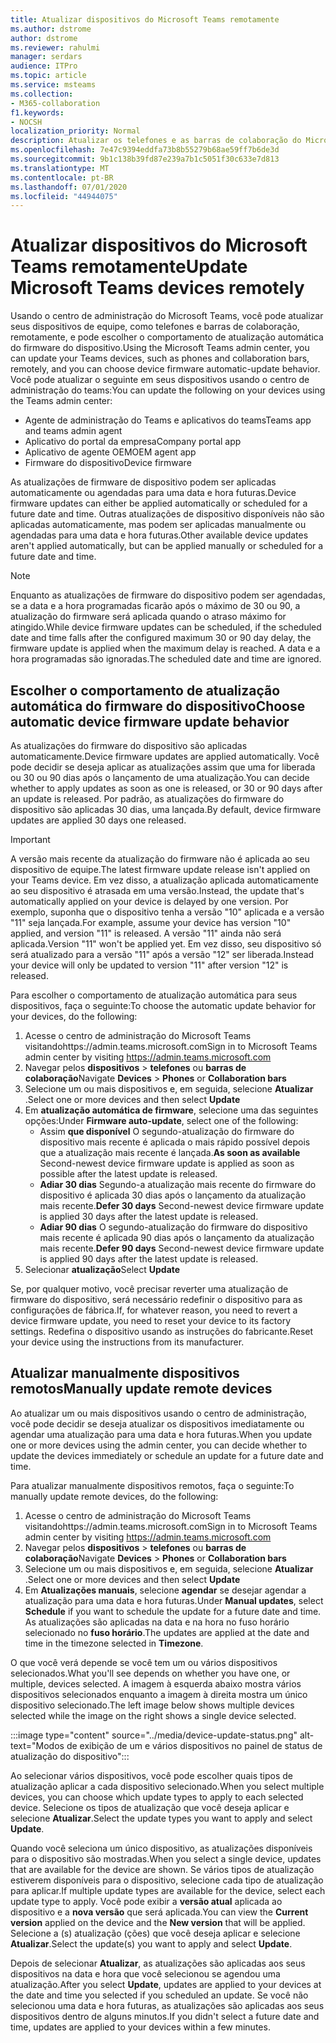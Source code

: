 ```yaml
---
title: Atualizar dispositivos do Microsoft Teams remotamente
ms.author: dstrome
author: dstrome
ms.reviewer: rahulmi
manager: serdars
audience: ITPro
ms.topic: article
ms.service: msteams
ms.collection:
- M365-collaboration
f1.keywords:
- NOCSH
localization_priority: Normal
description: Atualizar os telefones e as barras de colaboração do Microsoft Teams remotamente usando o centro de administração do teams
ms.openlocfilehash: 7e47c9394eddfa73b8b55279b68ae59ff7b6de3d
ms.sourcegitcommit: 9b1c138b39fd87e239a7b1c5051f30c633e7d813
ms.translationtype: MT
ms.contentlocale: pt-BR
ms.lasthandoff: 07/01/2020
ms.locfileid: "44944075"
---
```

# <a name="update-microsoft-teams-devices-remotely"></a><span data-ttu-id="d127b-103">Atualizar dispositivos do Microsoft Teams remotamente</span><span class="sxs-lookup"><span data-stu-id="d127b-103">Update Microsoft Teams devices remotely</span></span>

<span data-ttu-id="d127b-104">Usando o centro de administração do Microsoft Teams, você pode atualizar seus dispositivos de equipe, como telefones e barras de colaboração, remotamente, e pode escolher o comportamento de atualização automática do firmware do dispositivo.</span><span class="sxs-lookup"><span data-stu-id="d127b-104">Using the Microsoft Teams admin center, you can update your Teams devices, such as phones and collaboration bars, remotely, and you can choose device firmware automatic-update behavior.</span></span> <span data-ttu-id="d127b-105">Você pode atualizar o seguinte em seus dispositivos usando o centro de administração do teams:</span><span class="sxs-lookup"><span data-stu-id="d127b-105">You can update the following on your devices using the Teams admin center:</span></span>

- <span data-ttu-id="d127b-106">Agente de administração do Teams e aplicativos do teams</span><span class="sxs-lookup"><span data-stu-id="d127b-106">Teams app and teams admin agent</span></span>
- <span data-ttu-id="d127b-107">Aplicativo do portal da empresa</span><span class="sxs-lookup"><span data-stu-id="d127b-107">Company portal app</span></span>
- <span data-ttu-id="d127b-108">Aplicativo de agente OEM</span><span class="sxs-lookup"><span data-stu-id="d127b-108">OEM agent app</span></span>
- <span data-ttu-id="d127b-109">Firmware do dispositivo</span><span class="sxs-lookup"><span data-stu-id="d127b-109">Device firmware</span></span>

<span data-ttu-id="d127b-110">As atualizações de firmware de dispositivo podem ser aplicadas automaticamente ou agendadas para uma data e hora futuras.</span><span class="sxs-lookup"><span data-stu-id="d127b-110">Device firmware updates can either be applied automatically or scheduled for a future date and time.</span></span> <span data-ttu-id="d127b-111">Outras atualizações de dispositivo disponíveis não são aplicadas automaticamente, mas podem ser aplicadas manualmente ou agendadas para uma data e hora futuras.</span><span class="sxs-lookup"><span data-stu-id="d127b-111">Other available device updates aren't applied automatically, but can be applied manually or scheduled for a future date and time.</span></span>

> [!NOTE]
> <span data-ttu-id="d127b-112">Enquanto as atualizações de firmware do dispositivo podem ser agendadas, se a data e a hora programadas ficarão após o máximo de 30 ou 90, a atualização do firmware será aplicada quando o atraso máximo for atingido.</span><span class="sxs-lookup"><span data-stu-id="d127b-112">While device firmware updates can be scheduled, if the scheduled date and time falls after the configured maximum 30 or 90 day delay, the firmware update is applied when the maximum delay is reached.</span></span> <span data-ttu-id="d127b-113">A data e a hora programadas são ignoradas.</span><span class="sxs-lookup"><span data-stu-id="d127b-113">The scheduled date and time are ignored.</span></span>

## <a name="choose-automatic-device-firmware-update-behavior"></a><span data-ttu-id="d127b-114">Escolher o comportamento de atualização automática do firmware do dispositivo</span><span class="sxs-lookup"><span data-stu-id="d127b-114">Choose automatic device firmware update behavior</span></span>

<span data-ttu-id="d127b-115">As atualizações do firmware do dispositivo são aplicadas automaticamente.</span><span class="sxs-lookup"><span data-stu-id="d127b-115">Device firmware updates are applied automatically.</span></span> <span data-ttu-id="d127b-116">Você pode decidir se deseja aplicar as atualizações assim que uma for liberada ou 30 ou 90 dias após o lançamento de uma atualização.</span><span class="sxs-lookup"><span data-stu-id="d127b-116">You can decide whether to apply updates as soon as one is released, or 30 or 90 days after an update is released.</span></span> <span data-ttu-id="d127b-117">Por padrão, as atualizações do firmware do dispositivo são aplicadas 30 dias, uma lançada.</span><span class="sxs-lookup"><span data-stu-id="d127b-117">By default, device firmware updates are applied 30 days one released.</span></span>

> [!IMPORTANT]
> <span data-ttu-id="d127b-118">A versão mais recente da atualização do firmware não é aplicada ao seu dispositivo de equipe.</span><span class="sxs-lookup"><span data-stu-id="d127b-118">The latest firmware update release isn't applied on your Teams device.</span></span> <span data-ttu-id="d127b-119">Em vez disso, a atualização aplicada automaticamente ao seu dispositivo é atrasada em uma versão.</span><span class="sxs-lookup"><span data-stu-id="d127b-119">Instead, the update that's automatically applied on your device is delayed by one version.</span></span> <span data-ttu-id="d127b-120">Por exemplo, suponha que o dispositivo tenha a versão "10" aplicada e a versão "11" seja lançada.</span><span class="sxs-lookup"><span data-stu-id="d127b-120">For example, assume your device has version "10" applied, and version "11" is released.</span></span> <span data-ttu-id="d127b-121">A versão "11" ainda não será aplicada.</span><span class="sxs-lookup"><span data-stu-id="d127b-121">Version "11" won't be applied yet.</span></span> <span data-ttu-id="d127b-122">Em vez disso, seu dispositivo só será atualizado para a versão "11" após a versão "12" ser liberada.</span><span class="sxs-lookup"><span data-stu-id="d127b-122">Instead your device will only be updated to version "11" after version "12" is released.</span></span>

<span data-ttu-id="d127b-123">Para escolher o comportamento de atualização automática para seus dispositivos, faça o seguinte:</span><span class="sxs-lookup"><span data-stu-id="d127b-123">To choose the automatic update behavior for your devices, do the following:</span></span>

1. <span data-ttu-id="d127b-124">Acesse o centro de administração do Microsoft Teams visitandohttps://admin.teams.microsoft.com</span><span class="sxs-lookup"><span data-stu-id="d127b-124">Sign in to Microsoft Teams admin center by visiting https://admin.teams.microsoft.com</span></span>
2. <span data-ttu-id="d127b-125">Navegar pelos **dispositivos**  >  **telefones** ou **barras de colaboração**</span><span class="sxs-lookup"><span data-stu-id="d127b-125">Navigate **Devices** > **Phones** or **Collaboration bars**</span></span>
3. <span data-ttu-id="d127b-126">Selecione um ou mais dispositivos e, em seguida, selecione **Atualizar** .</span><span class="sxs-lookup"><span data-stu-id="d127b-126">Select one or more devices and then select **Update**</span></span>
4. <span data-ttu-id="d127b-127">Em **atualização automática de firmware**, selecione uma das seguintes opções:</span><span class="sxs-lookup"><span data-stu-id="d127b-127">Under **Firmware auto-update**, select one of the following:</span></span>
    - <span data-ttu-id="d127b-128">Assim **que disponível** O segundo-atualização do firmware do dispositivo mais recente é aplicada o mais rápido possível depois que a atualização mais recente é lançada.</span><span class="sxs-lookup"><span data-stu-id="d127b-128">**As soon as available** Second-newest device firmware update is applied as soon as possible after the latest update is released.</span></span>
    - <span data-ttu-id="d127b-129">**Adiar 30 dias** Segundo-a atualização mais recente do firmware do dispositivo é aplicada 30 dias após o lançamento da atualização mais recente.</span><span class="sxs-lookup"><span data-stu-id="d127b-129">**Defer 30 days** Second-newest device firmware update is applied 30 days after the latest update is released.</span></span>
    - <span data-ttu-id="d127b-130">**Adiar 90 dias** O segundo-atualização do firmware do dispositivo mais recente é aplicada 90 dias após o lançamento da atualização mais recente.</span><span class="sxs-lookup"><span data-stu-id="d127b-130">**Defer 90 days** Second-newest device firmware update is applied 90 days after the latest update is released.</span></span>
5. <span data-ttu-id="d127b-131">Selecionar **atualização**</span><span class="sxs-lookup"><span data-stu-id="d127b-131">Select **Update**</span></span>

<span data-ttu-id="d127b-132">Se, por qualquer motivo, você precisar reverter uma atualização de firmware do dispositivo, será necessário redefinir o dispositivo para as configurações de fábrica.</span><span class="sxs-lookup"><span data-stu-id="d127b-132">If, for whatever reason, you need to revert a device firmware update, you need to reset your device to its factory settings.</span></span> <span data-ttu-id="d127b-133">Redefina o dispositivo usando as instruções do fabricante.</span><span class="sxs-lookup"><span data-stu-id="d127b-133">Reset your device using the instructions from its manufacturer.</span></span>  

## <a name="manually-update-remote-devices"></a><span data-ttu-id="d127b-134">Atualizar manualmente dispositivos remotos</span><span class="sxs-lookup"><span data-stu-id="d127b-134">Manually update remote devices</span></span>

<span data-ttu-id="d127b-135">Ao atualizar um ou mais dispositivos usando o centro de administração, você pode decidir se deseja atualizar os dispositivos imediatamente ou agendar uma atualização para uma data e hora futuras.</span><span class="sxs-lookup"><span data-stu-id="d127b-135">When you update one or more devices using the admin center, you can decide whether to update the devices immediately or schedule an update for a future date and time.</span></span>

<span data-ttu-id="d127b-136">Para atualizar manualmente dispositivos remotos, faça o seguinte:</span><span class="sxs-lookup"><span data-stu-id="d127b-136">To manually update remote devices, do the following:</span></span>

1. <span data-ttu-id="d127b-137">Acesse o centro de administração do Microsoft Teams visitandohttps://admin.teams.microsoft.com</span><span class="sxs-lookup"><span data-stu-id="d127b-137">Sign in to Microsoft Teams admin center by visiting https://admin.teams.microsoft.com</span></span>
2. <span data-ttu-id="d127b-138">Navegar pelos **dispositivos**  >  **telefones** ou **barras de colaboração**</span><span class="sxs-lookup"><span data-stu-id="d127b-138">Navigate  **Devices** > **Phones** or **Collaboration bars**</span></span>
3. <span data-ttu-id="d127b-139">Selecione um ou mais dispositivos e, em seguida, selecione **Atualizar** .</span><span class="sxs-lookup"><span data-stu-id="d127b-139">Select one or more devices and then select **Update**</span></span>
4. <span data-ttu-id="d127b-140">Em **Atualizações manuais**, selecione **agendar** se desejar agendar a atualização para uma data e hora futuras.</span><span class="sxs-lookup"><span data-stu-id="d127b-140">Under **Manual updates**, select **Schedule** if you want to schedule the update for a future date and time.</span></span> <span data-ttu-id="d127b-141">As atualizações são aplicadas na data e na hora no fuso horário selecionado no **fuso horário**.</span><span class="sxs-lookup"><span data-stu-id="d127b-141">The updates are applied at the date and time in the timezone selected in **Timezone**.</span></span>

<span data-ttu-id="d127b-142">O que você verá depende se você tem um ou vários dispositivos selecionados.</span><span class="sxs-lookup"><span data-stu-id="d127b-142">What you'll see depends on whether you have one, or multiple, devices selected.</span></span> <span data-ttu-id="d127b-143">A imagem à esquerda abaixo mostra vários dispositivos selecionados enquanto a imagem à direita mostra um único dispositivo selecionado.</span><span class="sxs-lookup"><span data-stu-id="d127b-143">The left image below shows multiple devices selected while the image on the right shows a single device selected.</span></span>

:::image type="content" source="../media/device-update-status.png" alt-text="Modos de exibição de um e vários dispositivos no painel de status de atualização do dispositivo":::

<span data-ttu-id="d127b-145">Ao selecionar vários dispositivos, você pode escolher quais tipos de atualização aplicar a cada dispositivo selecionado.</span><span class="sxs-lookup"><span data-stu-id="d127b-145">When you select multiple devices, you can choose which update types to apply to each selected device.</span></span> <span data-ttu-id="d127b-146">Selecione os tipos de atualização que você deseja aplicar e selecione **Atualizar**.</span><span class="sxs-lookup"><span data-stu-id="d127b-146">Select the update types you want to apply and select **Update**.</span></span>

<span data-ttu-id="d127b-147">Quando você seleciona um único dispositivo, as atualizações disponíveis para o dispositivo são mostradas.</span><span class="sxs-lookup"><span data-stu-id="d127b-147">When you select a single device, updates that are available for the device are shown.</span></span> <span data-ttu-id="d127b-148">Se vários tipos de atualização estiverem disponíveis para o dispositivo, selecione cada tipo de atualização para aplicar.</span><span class="sxs-lookup"><span data-stu-id="d127b-148">If multiple update types are available for the device, select each update type to apply.</span></span> <span data-ttu-id="d127b-149">Você pode exibir a **versão atual** aplicada ao dispositivo e a **nova versão** que será aplicada.</span><span class="sxs-lookup"><span data-stu-id="d127b-149">You can view the **Current version** applied on the device and the **New version** that will be applied.</span></span> <span data-ttu-id="d127b-150">Selecione a (s) atualização (ções) que você deseja aplicar e selecione **Atualizar**.</span><span class="sxs-lookup"><span data-stu-id="d127b-150">Select the update(s) you want to apply and select **Update**.</span></span>

<span data-ttu-id="d127b-151">Depois de selecionar **Atualizar**, as atualizações são aplicadas aos seus dispositivos na data e hora que você selecionou se agendou uma atualização.</span><span class="sxs-lookup"><span data-stu-id="d127b-151">After you select **Update**, updates are applied to your devices at the date and time you selected if you scheduled an update.</span></span> <span data-ttu-id="d127b-152">Se você não selecionou uma data e hora futuras, as atualizações são aplicadas aos seus dispositivos dentro de alguns minutos.</span><span class="sxs-lookup"><span data-stu-id="d127b-152">If you didn't select a future date and time, updates are applied to your devices within a few minutes.</span></span>
